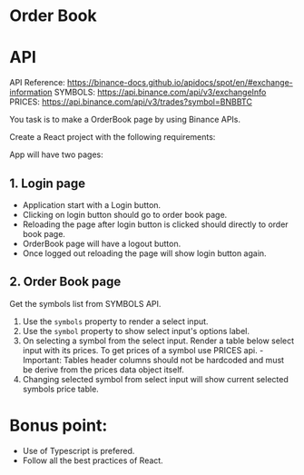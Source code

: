 # Order Book

# API
API Reference: https://binance-docs.github.io/apidocs/spot/en/#exchange-information
SYMBOLS: https://api.binance.com/api/v3/exchangeInfo
PRICES: https://api.binance.com/api/v3/trades?symbol=BNBBTC


You task is to make a OrderBook page by using Binance APIs.

Create a React project with the following requirements:

App will have two pages:

## 1. Login page
  - Application start with a Login button.
  - Clicking on login button should go to order book page.
  - Reloading the page after login button is clicked should directly to order book page.
  - OrderBook page will have a logout button.
  - Once logged out reloading the page will show login button again.

## 2. Order Book page
Get the symbols list from SYMBOLS API.
  1. Use the `symbols` property to render a select input.
  2. Use the `symbol` property to show select input's options label.
  3. On selecting a symbol from the select input. Render a table below select input with its prices. To get prices of a symbol use PRICES api.
    - Important: Tables header columns should not be hardcoded and must be derive from the prices data object itself.
  4. Changing selected symbol from select input will show current selected symbols price table.

# Bonus point:
 - Use of Typescript is prefered.
 - Follow all the best practices of React.
